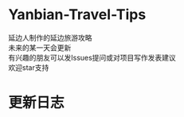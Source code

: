 # Yanbian-Travel-Tips
延边人制作的延边旅游攻略<br>
未来的某一天会更新<br>
有兴趣的朋友可以发Issues提问或对项目写作发表建议<br>
欢迎star支持

# 更新日志
